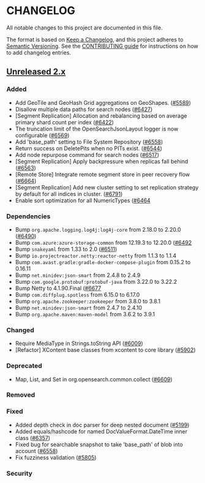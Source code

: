 # CHANGELOG
All notable changes to this project are documented in this file.

The format is based on [Keep a Changelog](https://keepachangelog.com/en/1.0.0/), and this project adheres to [Semantic Versioning](https://semver.org/spec/v2.0.0.html). See the [CONTRIBUTING guide](./CONTRIBUTING.md#Changelog) for instructions on how to add changelog entries.

## [Unreleased 2.x]
### Added
- Add GeoTile and GeoHash Grid aggregations on GeoShapes. ([#5589](https://github.com/opensearch-project/OpenSearch/pull/5589))
- Disallow multiple data paths for search nodes ([#6427](https://github.com/opensearch-project/OpenSearch/pull/6427))
- [Segment Replication] Allocation and rebalancing based on average primary shard count per index ([#6422](https://github.com/opensearch-project/OpenSearch/pull/6422))
- The truncation limit of the OpenSearchJsonLayout logger is now configurable ([#6569](https://github.com/opensearch-project/OpenSearch/pull/6569))
- Add 'base_path' setting to File System Repository ([#6558](https://github.com/opensearch-project/OpenSearch/pull/6558))
- Return success on DeletePits when no PITs exist. ([#6544](https://github.com/opensearch-project/OpenSearch/pull/6544))
- Add node repurpose command for search nodes ([#6517](https://github.com/opensearch-project/OpenSearch/pull/6517))
- [Segment Replication] Apply backpressure when replicas fall behind ([#6563](https://github.com/opensearch-project/OpenSearch/pull/6563))
- [Remote Store] Integrate remote segment store in peer recovery flow ([#6664](https://github.com/opensearch-project/OpenSearch/pull/6664))
- [Segment Replication] Add new cluster setting to set replication strategy by default for all indices in cluster. ([#6791](https://github.com/opensearch-project/OpenSearch/pull/6791))
- Enable sort optimization for all NumericTypes ([#6464](https://github.com/opensearch-project/OpenSearch/pull/6464)

### Dependencies
- Bump `org.apache.logging.log4j:log4j-core` from 2.18.0 to 2.20.0 ([#6490](https://github.com/opensearch-project/OpenSearch/pull/6490))
- Bump `com.azure:azure-storage-common` from 12.19.3 to 12.20.0 ([#6492](https://github.com/opensearch-project/OpenSearch/pull/6492)
- Bump `snakeyaml` from 1.33 to 2.0 ([#6511](https://github.com/opensearch-project/OpenSearch/pull/6511))
- Bump `io.projectreactor.netty:reactor-netty` from 1.1.3 to 1.1.4
- Bump `com.avast.gradle:gradle-docker-compose-plugin` from 0.15.2 to 0.16.11
- Bump `net.minidev:json-smart` from 2.4.8 to 2.4.9
- Bump `com.google.protobuf:protobuf-java` from 3.22.0 to 3.22.2
- Bump Netty to 4.1.90.Final ([#6677](https://github.com/opensearch-project/OpenSearch/pull/6677)
- Bump `com.diffplug.spotless` from 6.15.0 to 6.17.0
- Bump `org.apache.zookeeper:zookeeper` from 3.8.0 to 3.8.1
- Bump `net.minidev:json-smart` from 2.4.7 to 2.4.10
- Bump `org.apache.maven:maven-model` from 3.6.2 to 3.9.1

### Changed
- Require MediaType in Strings.toString API ([#6009](https://github.com/opensearch-project/OpenSearch/pull/6009))
- [Refactor] XContent base classes from xcontent to core library ([#5902](https://github.com/opensearch-project/OpenSearch/pull/5902))

### Deprecated
- Map, List, and Set in org.opensearch.common.collect ([#6609](https://github.com/opensearch-project/OpenSearch/pull/6609))

### Removed

### Fixed
- Added depth check in doc parser for deep nested document ([#5199](https://github.com/opensearch-project/OpenSearch/pull/5199))
- Added equals/hashcode for named DocValueFormat.DateTime inner class ([#6357](https://github.com/opensearch-project/OpenSearch/pull/6357))
- Fixed bug for searchable snapshot to take 'base_path' of blob into account ([#6558](https://github.com/opensearch-project/OpenSearch/pull/6558))
- Fix fuzziness validation ([#5805](https://github.com/opensearch-project/OpenSearch/pull/5805))

### Security

[Unreleased 3.0]: https://github.com/opensearch-project/OpenSearch/compare/2.x...HEAD
[Unreleased 2.x]: https://github.com/opensearch-project/OpenSearch/compare/2.5...2.x
